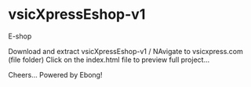# vsicXpressEshop-v1
E-shop

Download and extract vsicXpressEshop-v1 /
NAvigate to vsicxpress.com (file folder)
Click on the index.html file  to preview full project...    

Cheers...
Powered by Ebong!

